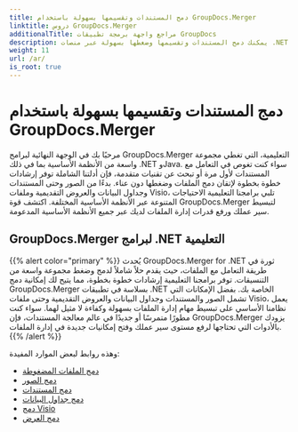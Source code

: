 ```yaml
---
title: دمج المستندات وتقسيمها بسهولة باستخدام GroupDocs.Merger
linktitle: دروس GroupDocs.Merger
additionalTitle: مراجع واجهة برمجة تطبيقات GroupDocs
description: يمكنك دمج المستندات وتقسيمها وضغطها بسهولة عبر منصات .NET وJava من خلال برامجنا التعليمية المتخصصة على GroupDocs.Merger. فتح إدارة الملفات بسلاسة!
weight: 11
url: /ar/
is_root: true
---
```


# دمج المستندات وتقسيمها بسهولة باستخدام GroupDocs.Merger


مرحبًا بك في الوجهة النهائية لبرامج GroupDocs.Merger التعليمية، التي تغطي مجموعة واسعة من الأنظمة الأساسية بما في ذلك .NET وJava. سواء كنت تغوص في التعامل مع المستندات لأول مرة أو تبحث عن تقنيات متقدمة، فإن أدلتنا الشاملة توفر إرشادات خطوة بخطوة لإتقان دمج الملفات وضغطها دون عناء. بدءًا من الصور وحتى المستندات وجداول البيانات والعروض التقديمية وملفات Visio، تلبي برامجنا التعليمية الاحتياجات المتنوعة عبر الأنظمة الأساسية المختلفة. اكتشف قوة GroupDocs.Merger لتبسيط سير عملك ورفع قدرات إدارة الملفات لديك عبر جميع الأنظمة الأساسية المدعومة.

## GroupDocs.Merger لبرامج .NET التعليمية
{{% alert color="primary" %}}
يُحدث GroupDocs.Merger for .NET ثورة في طريقة التعامل مع الملفات، حيث يقدم حلاً شاملاً لدمج وضغط مجموعة واسعة من التنسيقات. توفر برامجنا التعليمية إرشادات خطوة بخطوة، مما يتيح لك إمكانية دمج GroupDocs.Merger بسلاسة في تطبيقات .NET الخاصة بك. بفضل الإمكانات التي تشمل الصور والمستندات وجداول البيانات والعروض التقديمية وحتى ملفات Visio، يعمل نظامنا الأساسي على تبسيط مهام إدارة الملفات بسهولة وكفاءة لا مثيل لهما. سواء كنت مطورًا متمرسًا أو جديدًا في عالم معالجة المستندات، فإن GroupDocs.Merger يزودك بالأدوات التي تحتاجها لرفع مستوى سير عملك وفتح إمكانيات جديدة في إدارة الملفات.
{{% /alert %}}

وهذه روابط لبعض الموارد المفيدة:
 
- [دمج الملفات المضغوطة](./net/merge-compress-files/)
- [دمج الصور](./net/image-merging/)
- [دمج المستندات](./net/document-merging/)
- [دمج جداول البيانات](./net/spreadsheet-merging/)
- [دمج Visio](./net/visio-merging/)
- [دمج العرض](./net/presentation-merging/)




